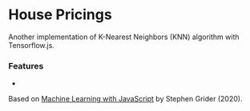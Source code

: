 # House Pricings

Another implementation of K-Nearest Neighbors (KNN) algorithm with Tensorflow.js.

<!-- <p align="center">
        <img src="screenshot.png">
</p> -->

### Features

- 

Based on [Machine Learning with JavaScript](https://www.udemy.com/course/machine-learning-with-javascript/) by Stephen Grider (2020).
